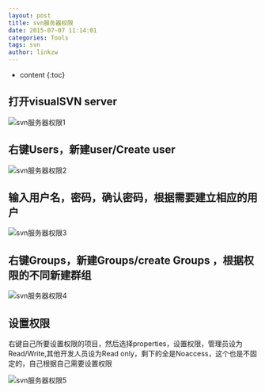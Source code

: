 ```yaml
---
layout: post
title: svn服务器权限
date: 2015-07-07 11:14:01
categories: Tools
tags: svn
author: linkzw
---
```


* content
{:toc}
 

## 打开visualSVN server

![svn服务器权限1]({{"/css/pics/svn-server-ban-1.png"}})
 
## 右键Users，新建user/Create user

![svn服务器权限2]({{"/css/pics/svn-server-ban-2.png"}})

## 输入用户名，密码，确认密码，根据需要建立相应的用户

![svn服务器权限3]({{"/css/pics/svn-server-ban-3.png"}})

## 右键Groups，新建Groups/create Groups ，根据权限的不同新建群组

![svn服务器权限4]({{"/css/pics/svn-server-ban-4.png"}})

## 设置权限

右键自己所要设置权限的项目，然后选择properties，设置权限，管理员设为Read/Write,其他开发人员设为Read only，剩下的全是Noaccess，这个也是不固定的，自己根据自己需要设置权限

![svn服务器权限5]({{"/css/pics/svn-server-ban-5.png"}})
 
